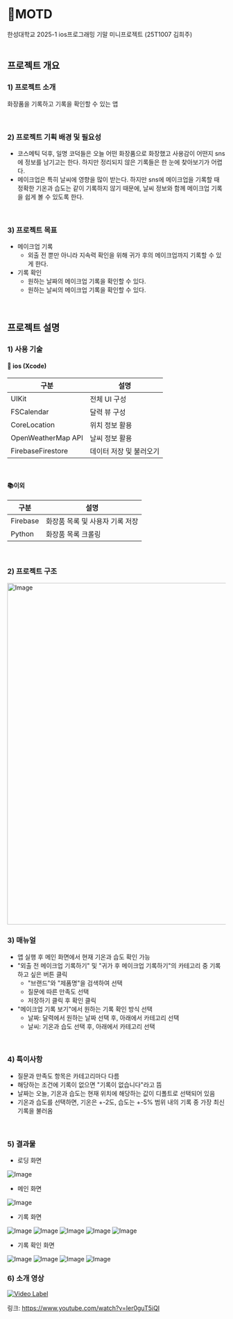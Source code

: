 # 💄MOTD
한성대학교 2025-1 ios프로그래밍 기말 미니프로젝트 (25T1007 김희주)
<br/><br/>

## 프로젝트 개요
<h3>1) 프로젝트 소개</h3>

화장품을 기록하고 기록을 확인할 수 있는 앱

<br/>

<h3>2) 프로젝트 기획 배경 및 필요성</h3>

* 코스메틱 덕후, 일명 코덕들은 오늘 어떤 화장품으로 화장했고 사용감이 어떤지 sns에 정보를 남기고는 한다. 하지만 정리되지 않은 기록들은 한 눈에 찾아보기가 어렵다.
* 메이크업은 특히 날씨에 영향을 많이 받는다. 하지만 sns에 메이크업을 기록할 때 정확한 기온과 습도는 같이 기록하지 않기 때문에, 날씨 정보와 함께 메이크업 기록을 쉽게 볼 수 있도록 한다.

<br/>

<h3>3) 프로젝트 목표</h3>

* 메이크업 기록
  - 외출 전 뿐만 아니라 지속력 확인을 위해 귀가 후의 메이크업까지 기록할 수 있게 한다.
* 기록 확인
  - 원하는 날짜의 메이크업 기록을 확인할 수 있다.
  - 원하는 날씨의 메이크업 기록을 확인할 수 있다.

<br/>

## 프로젝트 설명

<h3>1) 사용 기술</h3>

<h4>📱 ios (Xcode)</h4>

|구분|설명|
|---------|-------------|
|UIKit|전체 UI 구성|
|FSCalendar|달력 뷰 구성|
|CoreLocation|위치 정보 활용|
|OpenWeatherMap API|날씨 정보 활용|
|FirebaseFirestore|데이터 저장 및 불러오기|

<br>
<h4>📚이외</h4>

|구분|설명|
|---------|-------------|
|Firebase|화장품 목록 및 사용자 기록 저장|
|Python|화장품 목록 크롤링|

<br/>

<h3>2) 프로젝트 구조</h3>
<img width="786" alt="Image" src="https://github.com/user-attachments/assets/c6036757-cfb7-41f7-a5d4-c5d8aec725cd" />
<br/>

<h3>3) 매뉴얼</h3>

- 앱 실행 후 메인 화면에서 현재 기온과 습도 확인 가능
- "외출 전 메이크업 기록하기" 및 "귀가 후 메이크업 기록하기"의 카테고리 중 기록하고 싶은 버튼 클릭
  * "브랜드"와 "제품명"을 검색하여 선택
  * 질문에 따른 만족도 선택
  * 저장하기 클릭 후 확인 클릭
- "메이크업 기록 보기"에서 원하는 기록 확인 방식 선택
  * 날짜: 달력에서 원하는 날짜 선택 후, 아래에서 카테고리 선택
  * 날씨: 기온과 습도 선택 후, 아래에서 카테고리 선택

 <br/>

<h3>4) 특이사항</h3>

- 질문과 만족도 항목은 카테고리마다 다름
- 해당하는 조건에 기록이 없으면 "기록이 없습니다"라고 뜸
- 날짜는 오늘, 기온과 습도는 현재 위치에 해당하는 값이 디폴트로 선택되어 있음
- 기온과 습도를 선택하면, 기온은 +-2도, 습도는 +-5% 범위 내의 기록 중 가장 최신 기록을 불러옴


<br/>

<h3>5) 결과물</h3>

- 로딩 화면

![Image](https://github.com/user-attachments/assets/249add6c-26e8-4383-9493-fe058ca54868)

- 메인 화면

![Image](https://github.com/user-attachments/assets/e3158e69-c763-41bc-8129-82dc06d391e8)

- 기록 화면

![Image](https://github.com/user-attachments/assets/dc8b0e16-9ce2-47ed-9329-f807f0cc8614)
![Image](https://github.com/user-attachments/assets/9c79c3fc-63aa-44b5-9177-6d83cbb8c0ae)
![Image](https://github.com/user-attachments/assets/4724dfa4-58a3-4ebf-8951-0b4f9d90c350)
![Image](https://github.com/user-attachments/assets/f91ff1f0-fcb2-449d-b75f-fba706cf5a45)
![Image](https://github.com/user-attachments/assets/ce5739a7-d975-4c7d-81c8-3056810b4d5f)

- 기록 확인 화면

![Image](https://github.com/user-attachments/assets/6030048e-71f3-42c7-bcab-6da83640c5d5)
![Image](https://github.com/user-attachments/assets/9500a5ea-dc86-47e9-8409-fd3cfc607141)
![Image](https://github.com/user-attachments/assets/32605548-798b-4a90-863f-cc13d533c53b)
![Image](https://github.com/user-attachments/assets/31214c08-3ead-4afb-90e5-44efe6235723)
<br/>

<h3>6) 소개 영상</h3>

[![Video Label](http://img.youtube.com/vi/Ier0guT5iQI/0.jpg)](https://youtu.be/Ier0guT5iQI)

링크: https://www.youtube.com/watch?v=Ier0guT5iQI
